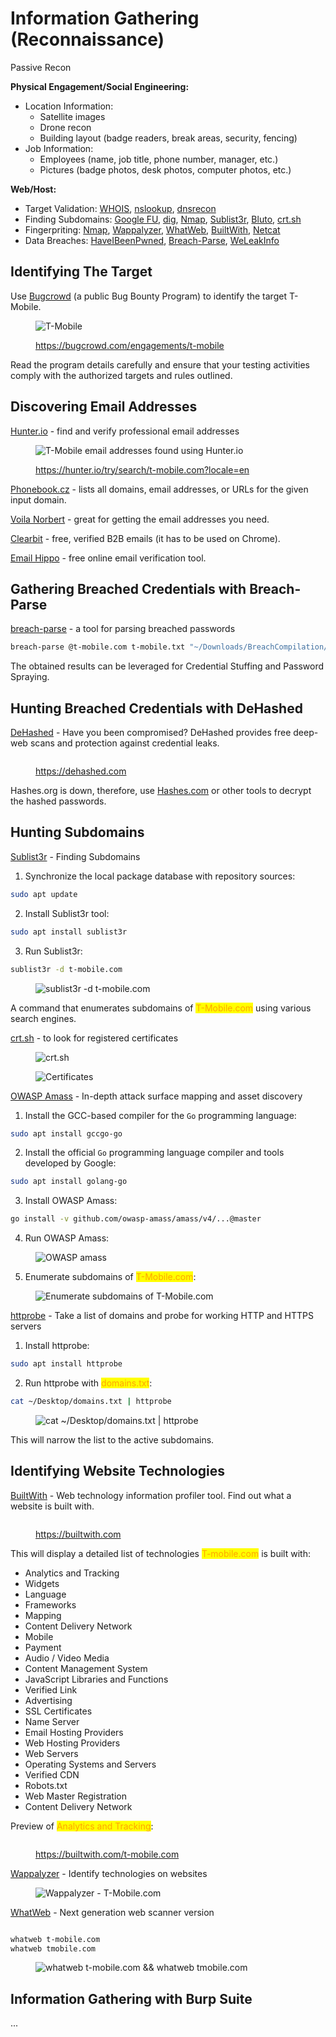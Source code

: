 # Information Gathering (Reconnaissance)

Passive Recon

**Physical Engagement/Social Engineering:**

* Location Information:
  * Satellite images
  * Drone recon
  * Building layout (badge readers, break areas, security, fencing)
* Job Information:
  * Employees (name, job title, phone number, manager, etc.)
  * Pictures (badge photos, desk photos, computer photos, etc.)



**Web/Host:**

* Target Validation: [WHOIS](https://who.is), [nslookup](https://www.nslookup.io), [dnsrecon](https://www.kali.org/tools/dnsrecon)
* Finding Subdomains: [Google FU](https://github.com/champmq/GoogleFU), [dig](https://toolbox.googleapps.com/apps/dig), [Nmap](https://nmap.org), [Sublist3r](https://www.kali.org/tools/sublist3r), [Bluto](https://github.com/darryllane/Bluto), [crt.sh](https://crt.sh)
* Fingerpriting: [Nmap](https://nmap.org), [Wappalyzer](https://www.wappalyzer.com), [WhatWeb](https://whatweb.net), [BuiltWith](https://builtwith.com), [Netcat](https://sectools.org/tool/netcat)
* Data Breaches: [HaveIBeenPwned](https://haveibeenpwned.com), [Breach-Parse](https://github.com/hmaverickadams/breach-parse), [WeLeakInfo](https://weleakinfo.io)



## Identifying The Target

Use [Bugcrowd](https://bugcrowd.com) (a public Bug Bounty Program) to identify the target T-Mobile.

<figure><img src="../../../.gitbook/assets/image (35).png" alt="T-Mobile"><figcaption><p><a href="https://bugcrowd.com/engagements/t-mobile">https://bugcrowd.com/engagements/t-mobile</a></p></figcaption></figure>

Read the program details carefully and ensure that your testing activities comply with the authorized targets and rules outlined.



## Discovering Email Addresses

[Hunter.io](https://hunter.io) - find and verify professional email addresses

<figure><img src="../../../.gitbook/assets/Untitled (2).png" alt="T-Mobile email addresses found using Hunter.io"><figcaption><p><a href="https://hunter.io/try/search/t-mobile.com?locale=en">https://hunter.io/try/search/t-mobile.com?locale=en</a></p></figcaption></figure>



[Phonebook.cz](https://phonebook.cz) - lists all domains, email addresses, or URLs for the given input domain.

[Voila Norbert](https://www.voilanorbert.com) - great for getting the email addresses you need.

[Clearbit](https://clearbit.com) - free, verified B2B emails (it has to be used on Chrome).

[Email Hippo](https://tools.emailhippo.com) - free online email verification tool.



## Gathering Breached Credentials with Breach-Parse

[breach-parse](https://github.com/hmaverickadams/breach-parse) - a tool for parsing breached passwords

```sh
breach-parse @t-mobile.com t-mobile.txt "~/Downloads/BreachCompilation/data"
```

The obtained results can be leveraged for Credential Stuffing and Password Spraying.



## Hunting Breached Credentials with DeHashed

[DeHashed](https://dehashed.com) - Have you been compromised? DeHashed provides free deep-web scans and protection against credential leaks.

<figure><img src="../../../.gitbook/assets/image (38).png" alt=""><figcaption><p><a href="https://dehashed.com/">https://dehashed.com</a></p></figcaption></figure>

Hashes.org is down, therefore, use [Hashes.com](https://hashes.com/en/decrypt/hash) or other tools to decrypt the hashed passwords.



## Hunting Subdomains

[Sublist3r](https://www.kali.org/tools/sublist3r) - Finding Subdomains

1. Synchronize the local package database with repository sources:

```sh
sudo apt update
```

2. Install Sublist3r tool:

```sh
sudo apt install sublist3r
```

3. Run Sublist3r:

```sh
sublist3r -d t-mobile.com
```

<figure><img src="../../../.gitbook/assets/image (39).png" alt="sublist3r -d t-mobile.com"><figcaption></figcaption></figure>

A command that enumerates subdomains of <mark style="color:orange;">T-Mobile.com</mark> using various search engines.



[crt.sh](https://crt.sh) - to look for registered certificates

<figure><img src="../../../.gitbook/assets/Screenshot 2024-10-24 225943.png" alt="crt.sh"><figcaption></figcaption></figure>

<figure><img src="../../../.gitbook/assets/image (41).png" alt="Certificates"><figcaption></figcaption></figure>



[OWASP Amass](https://github.com/owasp-amass/amass) - In-depth attack surface mapping and asset discovery

1. Install the GCC-based compiler for the `Go` programming language:

```sh
sudo apt install gccgo-go
```

2. Install the official `Go` programming language compiler and tools developed by Google:

```sh
sudo apt install golang-go
```

3. Install OWASP Amass:

```sh
go install -v github.com/owasp-amass/amass/v4/...@master
```

4. Run OWASP Amass:

<figure><img src="../../../.gitbook/assets/image (42).png" alt="OWASP amass"><figcaption></figcaption></figure>

5. Enumerate subdomains of <mark style="color:orange;">T-Mobile.com</mark>:

<figure><img src="../../../.gitbook/assets/image (43).png" alt="Enumerate subdomains of T-Mobile.com"><figcaption></figcaption></figure>



[httprobe](https://github.com/tomnomnom/httprobe) - Take a list of domains and probe for working HTTP and HTTPS servers

1. Install httprobe:

```bash
sudo apt install httprobe
```

2. Run httprobe with <mark style="color:orange;">domains.txt</mark>:

```bash
cat ~/Desktop/domains.txt | httprobe
```

<figure><img src="../../../.gitbook/assets/image (44).png" alt="cat ~/Desktop/domains.txt | httprobe"><figcaption></figcaption></figure>

This will narrow the list to the active subdomains.



## Identifying Website Technologies

[BuiltWith](https://builtwith.com) - Web technology information profiler tool. Find out what a website is built with.

<figure><img src="../../../.gitbook/assets/Untitled (3).png" alt=""><figcaption><p><a href="https://builtwith.com/">https://builtwith.com</a></p></figcaption></figure>

This will display a detailed list of technologies <mark style="color:orange;">T-mobile.com</mark> is built with:

* Analytics and Tracking
* Widgets
* Language
* Frameworks
* Mapping
* Content Delivery Network
* Mobile
* Payment
* Audio / Video Media
* Content Management System
* JavaScript Libraries and Functions
* Verified Link
* Advertising
* SSL Certificates
* Name Server
* Email Hosting Providers
* Web Hosting Providers
* Web Servers
* Operating Systems and Servers
* Verified CDN
* Robots.txt
* Web Master Registration
* Content Delivery Network



Preview of <mark style="color:orange;">Analytics and Tracking</mark>:

<figure><img src="../../../.gitbook/assets/image (46).png" alt=""><figcaption><p><a href="https://builtwith.com/t-mobile.com">https://builtwith.com/t-mobile.com</a></p></figcaption></figure>



[Wappalyzer](https://www.wappalyzer.com) - Identify technologies on websites

<figure><img src="../../../.gitbook/assets/Untitled (4).png" alt="Wappalyzer - T-Mobile.com"><figcaption></figcaption></figure>



[WhatWeb](https://www.kali.org/tools/whatweb) - Next generation web scanner version

<figure><img src="../../../.gitbook/assets/image (47).png" alt=""><figcaption></figcaption></figure>

```bash
whatweb t-mobile.com
whatweb tmobile.com
```

<figure><img src="../../../.gitbook/assets/image (48).png" alt="whatweb t-mobile.com &#x26;&#x26; whatweb tmobile.com"><figcaption></figcaption></figure>



## Information Gathering with Burp Suite

...
